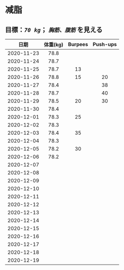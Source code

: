 # 减脂

## 目標：*`70 kg`*； *`胸筋、腹筋`* を見える 

| 日期 | 体重(kg) | Burpees | Push-ups |
| :-: | :-: | :-: | :-: |
| 2020-11-23 | 78.8 |    |    |
| 2020-11-24 | 78.7 |    |    |
| 2020-11-25 | 78.7 | 13 |    |
| 2020-11-26 | 78.8 | 15 | 20 |
| 2020-11-27 | 78.4 |    | 38 |
| 2020-11-28 | 78.7 |    | 40 |
| 2020-11-29 | 78.5 | 20 | 30 |
| 2020-11-30 | 78.4 |    |    |
| 2020-12-01 | 78.3 | 25 |    |
| 2020-12-02 | 78.3 |    |    |
| 2020-12-03 | 78.4 | 35 |    |
| 2020-12-04 | 78.3 |    |    |
| 2020-12-05 | 78.2 | 30 |    |
| 2020-12-06 | 78.2 |    |    |
| 2020-12-07 |      |    |    |
| 2020-12-08 |      |    |    |
| 2020-12-09 |      |    |    |
| 2020-12-10 |      |    |    |
| 2020-12-11 |      |    |    |
| 2020-12-12 |      |    |    |
| 2020-12-13 |      |    |    |
| 2020-12-14 |      |    |    |
| 2020-12-15 |      |    |    |
| 2020-12-16 |      |    |    |
| 2020-12-17 |      |    |    |
| 2020-12-18 |      |    |    |
| 2020-12-19 |      |    |    |
